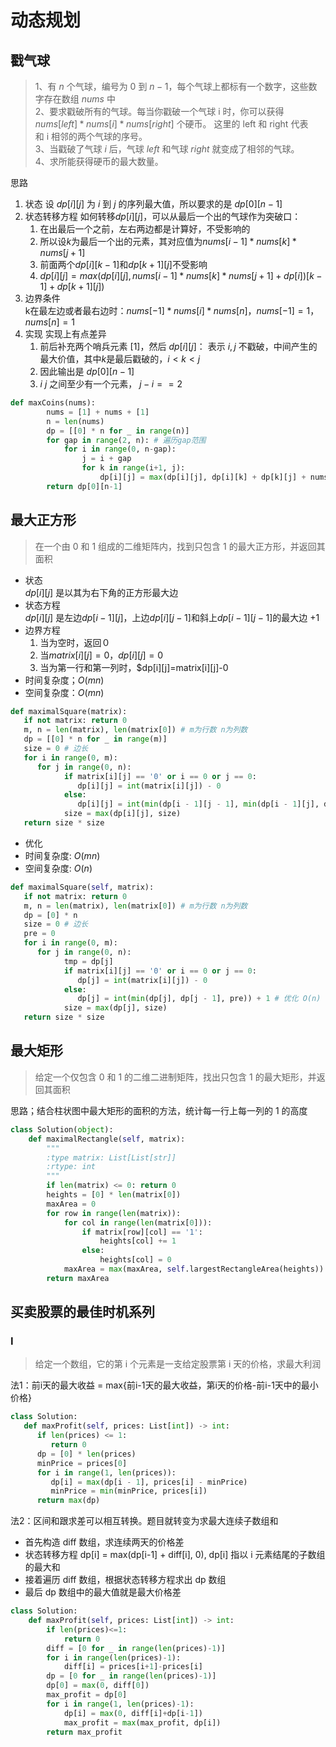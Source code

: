 # 动态规划

## 戳气球

> 1、有 $n$ 个气球，编号为 $0$ 到 $n-1$，每个气球上都标有一个数字，这些数字存在数组 $nums$ 中  
> 2、要求戳破所有的气球。每当你戳破一个气球 i 时，你可以获得 $nums[left] * nums[i] * nums[right]$ 个硬币。 这里的 left 和 right 代表和 i 相邻的两个气球的序号。  
> 3、当戳破了气球 $i$ 后，气球 $left$ 和气球 $right$ 就变成了相邻的气球。  
> 4、求所能获得硬币的最大数量。

思路

1. 状态
设 $dp[i][j]$ 为 $i$ 到 $j$ 的序列最大值，所以要求的是 $dp[0][n-1]$
2. 状态转移方程
如何转移$dp[i][j]$，可以从最后一个出的气球作为突破口：
   1. 在出最后一个之前，左右两边都是计算好，不受影响的
   2. 所以设$k$为最后一个出的元素，其对应值为$nums[i-1] * nums[k] * nums[j+1]$
   3. 前面两个$dp[i][k-1]$和$dp[k+1][j]$不受影响
   4. $dp[i][j] = max(dp[i][j], nums[i-1] * nums[k] * nums[j+1] + dp[i])[k-1] + dp[k+1][j])$
3. 边界条件  
k在最左边或者最右边时：$nums[-1] * nums[i] * nums[n]$，$nums[-1] = 1$，$nums[n] = 1$
4. 实现 实现上有点差异  
   1. 前后补充两个哨兵元素 [1]，然后 $dp[i][j]$： 表示 $i,j$ 不戳破，中间产生的最大价值，其中$k$是最后戳破的，$i < k < j$
   2. 因此输出是 $dp[0][n-1]$
   3. $i ~ j$ 之间至少有一个元素， $j - i == 2$

```python
def maxCoins(nums):
        nums = [1] + nums + [1]
        n = len(nums)
        dp = [[0] * n for _ in range(n)]
        for gap in range(2, n): # 遍历gap范围
            for i in range(0, n-gap):
                j = i + gap
                for k in range(i+1, j):
                    dp[i][j] = max(dp[i][j], dp[i][k] + dp[k][j] + nums[i] * nums[k] * nums[j])
        return dp[0][n-1]
```

## 最大正方形

> 在一个由 0 和 1 组成的二维矩阵内，找到只包含 1 的最大正方形，并返回其面积

- 状态  
$dp[i][j]$ 是以其为右下角的正方形最大边
- 状态方程  
  $dp[i][j]$ 是左边$dp[i-1][j]$，上边$dp[i][j-1]$和斜上$dp[i-1][j-1]$的最大边 $+1$
- 边界方程  
  1. 当为空时，返回０
  2. 当$matrix[i][j]=0$，$dp[i][j]=0$
  3. 当为第一行和第一列时，$dp[i][j]=matrix[i][j]-0
- 时间复杂度；$O(mn)$  
- 空间复杂度：$O(mn)$

```python
def maximalSquare(matrix):
   if not matrix: return 0
   m, n = len(matrix), len(matrix[0]) # m为行数 n为列数
   dp = [[0] * n for _ in range(m)]
   size = 0 # 边长
   for i in range(0, m):
      for j in range(0, n):
            if matrix[i][j] == '0' or i == 0 or j == 0:
               dp[i][j] = int(matrix[i][j]) - 0
            else:
               dp[i][j] = int(min(dp[i - 1][j - 1], min(dp[i - 1][j], dp[i][j - 1]))) + 1
            size = max(dp[i][j], size)
   return size * size
```

- 优化
- 时间复杂度: $O(mn)$
- 空间复杂度: $O(n)$

```python
def maximalSquare(self, matrix):
   if not matrix: return 0
   m, n = len(matrix), len(matrix[0]) # m为行数 n为列数
   dp = [0] * n
   size = 0 # 边长
   pre = 0
   for i in range(0, m):
      for j in range(0, n):
            tmp = dp[j]
            if matrix[i][j] == '0' or i == 0 or j == 0:
               dp[j] = int(matrix[i][j]) - 0
            else:
               dp[j] = int(min(dp[j], dp[j - 1], pre)) + 1 # 优化 O(n)
            size = max(dp[j], size)
   return size * size
```

## 最大矩形

> 给定一个仅包含 0 和 1 的二维二进制矩阵，找出只包含 1 的最大矩形，并返回其面积

思路；结合柱状图中最大矩形的面积的方法，统计每一行上每一列的 1 的高度

```python
class Solution(object):
    def maximalRectangle(self, matrix):
        """
        :type matrix: List[List[str]]
        :rtype: int
        """
        if len(matrix) <= 0: return 0
        heights = [0] * len(matrix[0])
        maxArea = 0
        for row in range(len(matrix)):
            for col in range(len(matrix[0])):
                if matrix[row][col] == '1':
                    heights[col] += 1
                else:
                    heights[col] = 0
            maxArea = max(maxArea, self.largestRectangleArea(heights))
        return maxArea
```

## 买卖股票的最佳时机系列

### I

> 给定一个数组，它的第 i 个元素是一支给定股票第 i 天的价格，求最大利润

法1：前i天的最大收益 = max{前i-1天的最大收益，第i天的价格-前i-1天中的最小价格}

```python
class Solution:
   def maxProfit(self, prices: List[int]) -> int:
      if len(prices) <= 1:
         return 0
      dp = [0] * len(prices)
      minPrice = prices[0]
      for i in range(1, len(prices)):
         dp[i] = max(dp[i - 1], prices[i] - minPrice)
         minPrice = min(minPrice, prices[i])
      return max(dp)
```

法2：区间和跟求差可以相互转换。题目就转变为求最大连续子数组和

- 首先构造 diff 数组，求连续两天的价格差
- 状态转移方程 dp[i] = max(dp[i-1] + diff[i], 0), dp[i] 指以 i 元素结尾的子数组的最大和
- 接着遍历 diff 数组，根据状态转移方程求出 dp 数组
- 最后 dp 数组中的最大值就是最大价格差

```python
class Solution:
    def maxProfit(self, prices: List[int]) -> int:
        if len(prices)<=1:
            return 0
        diff = [0 for _ in range(len(prices)-1)]
        for i in range(len(prices)-1):
            diff[i] = prices[i+1]-prices[i]
        dp = [0 for _ in range(len(prices)-1)]
        dp[0] = max(0, diff[0])
        max_profit = dp[0]
        for i in range(1, len(prices)-1):
            dp[i] = max(0, diff[i]+dp[i-1])
            max_profit = max(max_profit, dp[i])
        return max_profit
```

